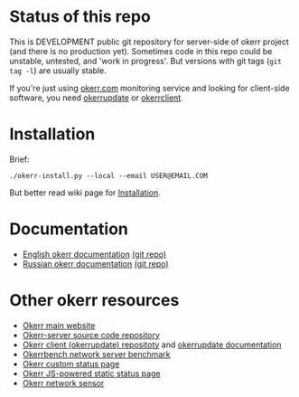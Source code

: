 # Status of this repo
This is DEVELOPMENT public git repository for server-side of okerr project (and there is no production yet). 
Sometimes code in this repo could be unstable, untested, and 'work in progress'. 
But versions with git tags (`git tag -l`) are usually stable.

If you're just using [okerr.com](https://okerr.com/) monitoring service and looking for client-side software, you need 
[okerrupdate](https://gitlab.com/yaroslaff/okerrupdate) or [okerrclient](https://gitlab.com/yaroslaff/okerrclient).

# Installation
Brief:
```shell
./okerr-install.py --local --email USER@EMAIL.COM
```

But better read wiki page for [Installation](https://gitlab.com/yaroslaff/okerr-dev/-/wikis/Install).

# Documentation

- [English okerr documentation](https://okerr.readthedocs.io/en/latest/) [(git repo)](https://github.com/yaroslaff/okerr-doc-en)
- [Russian okerr documentation](https://okerr.readthedocs.io/ru/latest/) [(git repo)](https://github.com/yaroslaff/okerr-doc-ru)


# Other okerr resources
- [Okerr main website](https://okerr.com/)
- [Okerr-server source code repository](https://github.com/yaroslaff/okerr-dev/) 
- [Okerr client (okerrupdate) repositoty](https://github.com/yaroslaff/okerrupdate) and [okerrupdate documentation](https://okerrupdate.readthedocs.io/)
- [Okerrbench network server benchmark](https://github.com/yaroslaff/okerrbench)
- [Okerr custom status page](https://github.com/yaroslaff/okerr-status)
- [Okerr JS-powered static status page](https://github.com/yaroslaff/okerrstatusjs)
- [Okerr network sensor](https://github.com/yaroslaff/sensor)
